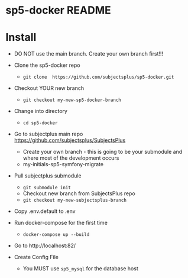 # sp5-docker README

# Install

* DO NOT use the main branch. Create your own branch first!!!
* Clone the sp5-docker repo
    * `git clone  https://github.com/subjectsplus/sp5-docker.git`
* Checkout YOUR new branch
    * `git checkout my-new-sp5-docker-branch`
* Change into directory
    * `cd sp5-docker` 
* Go to subjectplus main repo https://github.com/subjectsplus/SubjectsPlus
   * Create your own branch - this is going to be your submodule and where most of the development occurs
   * my-initials-sp5-symfony-migrate      
* Pull subjectplus submodule
    * `git submodule init`
    * Checkout new branch from SubjectsPlus repo
    * `git checkout my-new-subjectsplus-branch`
    

* Copy .env.default to .env
* Run docker-compose for the first time
    * `docker-compose up --build`

* Go to http://localhost:82/
* Create Config File
  * You MUST use `sp5_mysql` for the database host 


